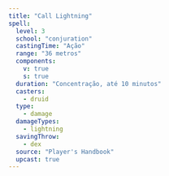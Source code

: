 ```yaml
---
title: "Call Lightning"
spell:
  level: 3
  school: "conjuration"
  castingTime: "Ação"
  range: "36 metros"
  components:
    v: true
    s: true
  duration: "Concentração, até 10 minutos"
  casters:
    - druid
  type:
    - damage
  damageTypes:
    - lightning
  savingThrow:
    - dex
  source: "Player's Handbook"
  upcast: true
---
```

